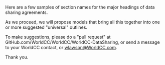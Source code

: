 
Here are a few samples of section names for the major headings of data sharing agreements.<br>

As we proceed, we will propose models that bring all this together into one or more suggested "universal" outlines.  

To make suggestions, please do a "pull request" at GitHub.com/WorldCC/WorldCC/WorldCC-DataSharing, or send a message to your WorldCC contact, or wlawson@WorldCC.com.</a>

Thank you.

